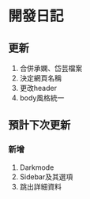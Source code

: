 # 開發日記

## 更新

1. 合併承嫻、岱芸檔案
2. 決定網頁名稱
3. 更改header
4. body風格統一

## 預計下次更新

### 新增

1. Darkmode
2. Sidebar及其選項
3. 跳出詳細資料
